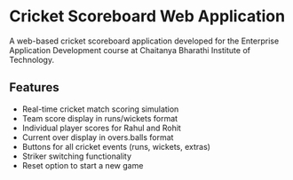 # Cricket Scoreboard Web Application

A web-based cricket scoreboard application developed for the Enterprise Application Development course at Chaitanya Bharathi Institute of Technology.

## Features

- Real-time cricket match scoring simulation
- Team score display in runs/wickets format
- Individual player scores for Rahul and Rohit
- Current over display in overs.balls format
- Buttons for all cricket events (runs, wickets, extras)
- Striker switching functionality
- Reset option to start a new game

